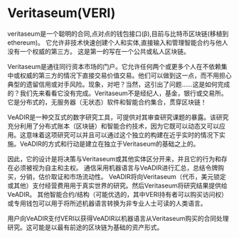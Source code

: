 # Veritaseum(VERI)

veritaseum是一个聪明的合同,点对点的钱包接口(β),目前与比特币区块链(移植到ethereum)。 它允许非技术快速创建个人和实体,直接输入和管理智能合约与他人没有一个权威的第三方。 这是第一的写在一个公共或私人区块链。

Veritaseum是通往同行资本市场的门户。它允许任何两个或更多个人在不依赖集中或权威的第三方的情况下直接交易价值交易。他们可以做到这一点，而不用担心典型的遗留信用或对手风险。现象，对吧？当然，这引出了问题......这是如何完成的？我们先来看看它没有完成。Veritaseum不是经纪人，基金，银行或交易所。它是分布式的，无服务器（无状态）软件和智能合约集合，贯穿区块链！

 VeADIR是一种交互式的数字研究工具，可提供对其审查研究课题的暴露。该研究充分利用了分布式账本（区块链）和智能合约技术，因为它既可以动态又可以应用。这意味着这项研究可以并且可以通过这个独立的构建在近乎实时的情况下实施。VeADIR的方式和行动是建立在独立于Veritaseum的基础之上的。

因此，它的设计是将决策与Veritaseum或其他实体区分开来，并且它的行为和存在必须被视为自主和主权。 通信采用机器语言与VeADIR进行汇总，总结令牌购买，分销，估价取证和市场流动性。 VeADIR将向Veritaseum（代币，美元锁定或其他）支付经营费用用于真实世界的研究。然后Veritaseum将研究结果提供给VeADIR。 其他智能合约/结构（可能优选的，其中VERI持有者可以购买访问权）或专用钱包可以用于将所述机器语言转换为非专业人士可读的人类语言。 

用户向VeADIR支付VERI以获得VeADIR以机器语言从Veritaseum购买的合同处理研究。这可能是以最有前途的区块链为基础的资产形式。
